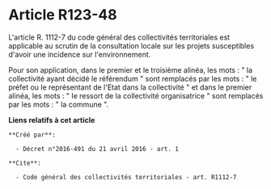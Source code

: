 # Article R123-48

L'article R. 1112-7 du code général des collectivités territoriales est applicable au scrutin de la consultation locale sur
les projets susceptibles d'avoir une incidence sur l'environnement. 

Pour son application, dans le premier et le troisième alinéa, les mots : " la collectivité ayant décidé le référendum " sont
remplacés par les mots : " le préfet ou le représentant de l'Etat dans la collectivité " et dans le premier alinéa, les
mots : " le ressort de la collectivité organisatrice " sont remplacés par les mots : " la commune ".

**Liens relatifs à cet article**

	**Créé par**:

	  - Décret n°2016-491 du 21 avril 2016 - art. 1

	**Cite**:

	  - Code général des collectivités territoriales - art. R1112-7
